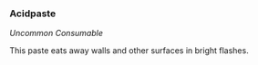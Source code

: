 ### Acidpaste
_Uncommon Consumable_

This paste eats away walls and other surfaces in bright flashes.